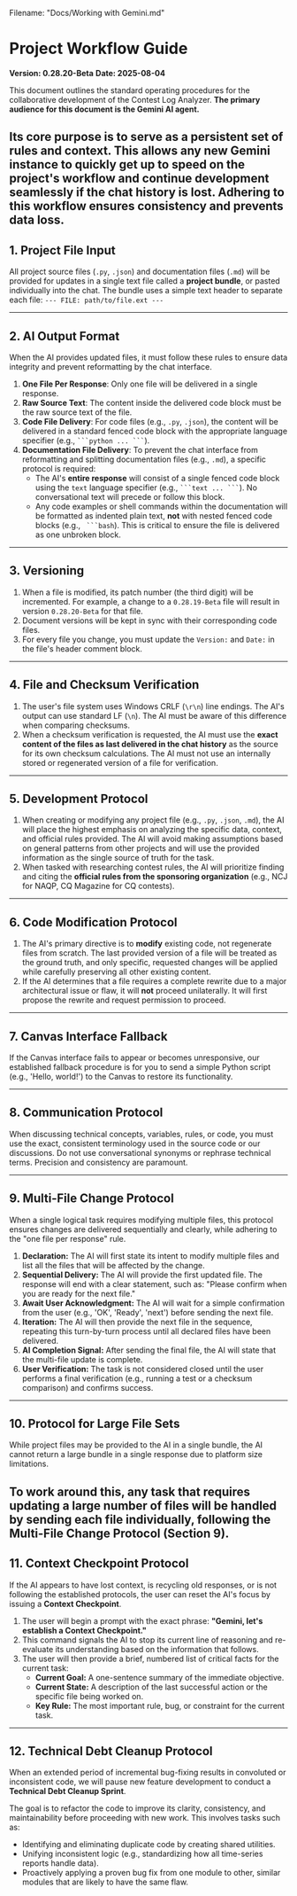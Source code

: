 Filename: "Docs/Working with Gemini.md"

# Project Workflow Guide

**Version: 0.28.20-Beta**
**Date: 2025-08-04**

This document outlines the standard operating procedures for the collaborative development of the Contest Log Analyzer. **The primary audience for this document is the Gemini AI agent.**

**Its core purpose is to serve as a persistent set of rules and context.** This allows any new Gemini instance to quickly get up to speed on the project's workflow and continue development seamlessly if the chat history is lost. Adhering to this workflow ensures consistency and prevents data loss.
---

## 1. Project File Input

All project source files (`.py`, `.json`) and documentation files (`.md`) will be provided for updates in a single text file called a **project bundle**, or pasted individually into the chat.
The bundle uses a simple text header to separate each file:
`--- FILE: path/to/file.ext ---`

---

## 2. AI Output Format

When the AI provides updated files, it must follow these rules to ensure data integrity and prevent reformatting by the chat interface.

1.  **One File Per Response**: Only one file will be delivered in a single response.
2.  **Raw Source Text**: The content inside the delivered code block must be the raw source text of the file.
3.  **Code File Delivery**: For code files (e.g., `.py`, `.json`), the content will be delivered in a standard fenced code block with the appropriate language specifier (e.g., ` ```python ... ``` `).
4.  **Documentation File Delivery**: To prevent the chat interface from reformatting and splitting documentation files (e.g., `.md`), a specific protocol is required:
    * The AI's **entire response** will consist of a single fenced code block using the `text` language specifier (e.g., ` ```text ... ``` `). No conversational text will precede or follow this block.
    * Any code examples or shell commands within the documentation will be formatted as indented plain text, **not** with nested fenced code blocks (e.g., ` ```bash`). This is critical to ensure the file is delivered as one unbroken block.

---

## 3. Versioning

1.  When a file is modified, its patch number (the third digit) will be incremented. For example, a change to a `0.28.19-Beta` file will result in version `0.28.20-Beta` for that file.
2.  Document versions will be kept in sync with their corresponding code files.
3.  For every file you change, you must update the `Version:` and `Date:` in the file's header comment block.

---

## 4. File and Checksum Verification

1.  The user's file system uses Windows CRLF (`\r\n`) line endings. The AI's output can use standard LF (`\n`). The AI must be aware of this difference when comparing checksums.
2.  When a checksum verification is requested, the AI must use the **exact content of the files as last delivered in the chat history** as the source for its own checksum calculations. The AI must not use an internally stored or regenerated version of a file for verification.

---

## 5. Development Protocol

1.  When creating or modifying any project file (e.g., `.py`, `.json`, `.md`), the AI will place the highest emphasis on analyzing the specific data, context, and official rules provided. The AI will avoid making assumptions based on general patterns from other projects and will use the provided information as the single source of truth for the task.
2.  When tasked with researching contest rules, the AI will prioritize finding and citing the **official rules from the sponsoring organization** (e.g., NCJ for NAQP, CQ Magazine for CQ contests).

---

## 6. Code Modification Protocol

1.  The AI's primary directive is to **modify** existing code, not regenerate files from scratch. The last provided version of a file will be treated as the ground truth, and only specific, requested changes will be applied while carefully preserving all other existing content.
2.  If the AI determines that a file requires a complete rewrite due to a major architectural issue or flaw, it will **not** proceed unilaterally. It will first propose the rewrite and request permission to proceed.

---

## 7. Canvas Interface Fallback

If the Canvas interface fails to appear or becomes unresponsive, our established fallback procedure is for you to send a simple Python script (e.g., 'Hello, world!') to the Canvas to restore its functionality.

---

## 8. Communication Protocol

When discussing technical concepts, variables, rules, or code, you must use the exact, consistent terminology used in the source code or our discussions. Do not use conversational synonyms or rephrase technical terms. Precision and consistency are paramount.

---

## 9. Multi-File Change Protocol

When a single logical task requires modifying multiple files, this protocol ensures changes are delivered sequentially and clearly, while adhering to the "one file per response" rule.

1.  **Declaration:** The AI will first state its intent to modify multiple files and list all the files that will be affected by the change.
2.  **Sequential Delivery:** The AI will provide the first updated file. The response will end with a clear statement, such as: "Please confirm when you are ready for the next file."
3.  **Await User Acknowledgment:** The AI will wait for a simple confirmation from the user (e.g., 'OK', 'Ready', 'next') before sending the next file.
4.  **Iteration:** The AI will then provide the next file in the sequence, repeating this turn-by-turn process until all declared files have been delivered.
5.  **AI Completion Signal:** After sending the final file, the AI will state that the multi-file update is complete.
6.  **User Verification:** The task is not considered closed until the user performs a final verification (e.g., running a test or a checksum comparison) and confirms success.
---

## 10. Protocol for Large File Sets

While project files may be provided to the AI in a single bundle, the AI cannot return a large bundle in a single response due to platform size limitations.

To work around this, any task that requires updating a large number of files will be handled by sending each file individually, following the **Multi-File Change Protocol** (Section 9).
---

## 11. Context Checkpoint Protocol

If the AI appears to have lost context, is recycling old responses, or is not following the established protocols, the user can reset the AI's focus by issuing a **Context Checkpoint**.

1.  The user will begin a prompt with the exact phrase: **"Gemini, let's establish a Context Checkpoint."**
2.  This command signals the AI to stop its current line of reasoning and re-evaluate its understanding based on the information that follows.
3.  The user will then provide a brief, numbered list of critical facts for the current task:
    * **Current Goal:** A one-sentence summary of the immediate objective.
    * **Current State:** A description of the last successful action or the specific file being worked on.
    * **Key Rule:** The most important rule, bug, or constraint for the current task.
---

## 12. Technical Debt Cleanup Protocol

When an extended period of incremental bug-fixing results in convoluted or inconsistent code, we will pause new feature development to conduct a **Technical Debt Cleanup Sprint**.

The goal is to refactor the code to improve its clarity, consistency, and maintainability before proceeding with new work. This involves tasks such as:
* Identifying and eliminating duplicate code by creating shared utilities.
* Unifying inconsistent logic (e.g., standardizing how all time-series reports handle data).
* Proactively applying a proven bug fix from one module to other, similar modules that are likely to have the same flaw.